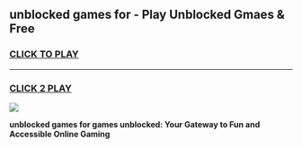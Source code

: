 
## unblocked games for - Play Unblocked Gmaes & Free
<h3>
<a href="https://news.freeplayer.one?title=unblocked_games_for&ref=23F">CLICK TO PLAY</a></h3>
<hr>

<h3>
<a href="https://news.freeplayer.one?title=unblocked_games_for&ref=23F">CLICK 2 PLAY</a>
  
</h3>

<a href="https://news.freeplayer.one?title=unblocked_games_for&ref=23F/"><img src="https://clearcache.store/games.png"></a>


**unblocked games for games unblocked: Your Gateway to Fun and Accessible Online Gaming**
